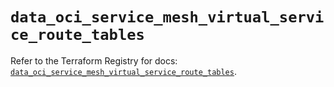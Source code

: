 # `data_oci_service_mesh_virtual_service_route_tables`

Refer to the Terraform Registry for docs: [`data_oci_service_mesh_virtual_service_route_tables`](https://registry.terraform.io/providers/oracle/oci/6.18.0/docs/data-sources/service_mesh_virtual_service_route_tables).
